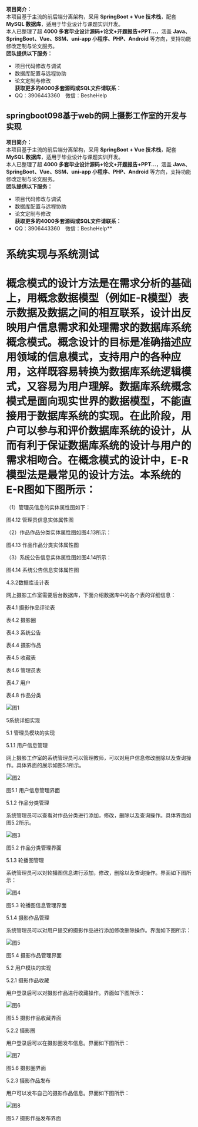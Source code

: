 **项目简介：**  
本项目基于主流的前后端分离架构，采用 **SpringBoot + Vue 技术栈**，配套 **MySQL 数据库**，适用于毕业设计与课题实训开发。  
本人已整理了超 **4000 多套毕业设计源码+论文+开题报告+PPT...**，涵盖 **Java、SpringBoot、Vue、SSM、uni-app 小程序、PHP、Android** 等方向，支持功能修改定制与论文服务。  
**团队提供以下服务：**  
- 项目代码修改与调试  
- 数据库配置与远程协助  
- 论文定制与修改  
**获取更多的4000多套源码或SQL文件请联系：**  
- QQ：3906443360 微信：BesheHelp


## springboot098基于web的网上摄影工作室的开发与实现

**项目简介：**  
本项目基于主流的前后端分离架构，采用 **SpringBoot + Vue 技术栈**，配套 **MySQL 数据库**，适用于毕业设计与课题实训开发。  
本人已整理了超 **4000 多套毕业设计源码+论文+开题报告+PPT...**，涵盖 **Java、SpringBoot、Vue、SSM、uni-app 小程序、PHP、Android** 等方向，支持功能修改定制与论文服务。  
**团队提供以下服务：**  
- 项目代码修改与调试  
- 数据库配置与远程协助  
- 论文定制与修改  
**获取更多的4000多套源码或SQL文件请联系：**  
- QQ：3906443360 微信：BesheHelp**


# 系统实现与系统测试

# 概念模式的设计方法是在需求分析的基础上，用概念数据模型（例如E-R模型）表示数据及数据之间的相互联系，设计出反映用户信息需求和处理需求的数据库系统概念模式。概念设计的目标是准确描述应用领域的信息模式，支持用户的各种应用，这样既容易转换为数据库系统逻辑模式，又容易为用户理解。数据库系统概念模式是面向现实世界的数据模型，不能直接用于数据库系统的实现。在此阶段，用户可以参与和评价数据库系统的设计，从而有利于保证数据库系统的设计与用户的需求相吻合。在概念模式的设计中，E-R模型法是最常见的设计方法。本系统的E-R图如下图所示：

（1）管理员信息的实体属性图如下：

图4.12  管理员信息实体属性图

（2）作品作品分类实体属性图如图4.13所示：

图4.13  作品作品分类实体属性图

（3）系统公告信息实体属性图如图4.14所示：

图4.14 系统公告信息实体属性图

4.3.2数据库设计表

网上摄影工作室需要后台数据库，下面介绍数据库中的各个表的详细信息：

表4.1 摄影作品评论表

表4.2 摄影圈

表4.3 系统公告

表4.4 摄影作品

表4.5 收藏表

表4.6 管理员表

表4.7 用户

表4.8 作品分类

![图1](images/image_0.gif)

5系统详细实现

5.1 管理员模块的实现

5.1.1 用户信息管理

网上摄影工作室的系统管理员可以管理教师，可以对用户信息修改删除以及查询操作。具体界面的展示如图5.1所示。

![图2](images/image_1.png)

图5.1 用户信息管理界面

5.1.2 作品分类管理

系统管理员可以查看对作品分类进行添加，修改，删除以及查询操作。具体界面如图5.2所示。

![图3](images/image_2.png)

图5.2 作品分类管理界面

5.1.3 轮播图管理

系统管理员可以对轮播图信息进行添加，修改，删除以及查询操作。界面如下图所示：

![图4](images/image_3.png)

图5.3 轮播图信息管理界面

5.1.4 摄影作品管理

系统管理员可以对用户提交的摄影作品进行添加修改删除操作。界面如下图所示：

![图5](images/image_4.png)

图5.4 摄影作品管理界面

5.2 用户模块的实现

5.2.1 摄影作品收藏

用户登录后可以对摄影作品进行收藏操作。界面如下图所示：

![图6](images/image_5.png)

图5.5 摄影作品收藏界面

5.2.2 摄影圈

用户登录后可以在摄影圈发布信息。界面如下图所示：

![图7](images/image_6.png)

图5.6 摄影圈界面

5.2.3 摄影作品发布

用户可以发布自己的摄影作品信息。界面如下图所示：

![图8](images/image_7.png)

图5.7 摄影作品发布界面

